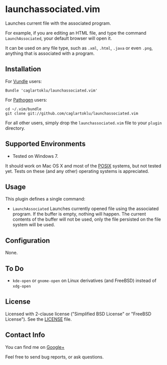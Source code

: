 # launchassociated.vim
Launches current file with the associated program.

For example, if you are editing an HTML file,
and type the command `LaunchAssociated`,
your default browser will open it.

It can be used on any file type, such as
`.xml`, `.html`, `.java` or even `.png`,
anything that is associated with a program.

## Installation

For [Vundle](https://github.com/gmarik/vundle) users:

    Bundle 'caglartoklu/launchassociated.vim'

For [Pathogen](https://github.com/tpope/vim-pathogen) users:

    cd ~/.vim/bundle
    git clone git://github.com/caglartoklu/launchassociated.vim

For all other users, simply drop the `launchassociated.vim` file to your
`plugin` directory.


## Supported Environments
- Tested on Windows 7.

It should work on Mac OS X and most of the
[POSIX](https://en.wikipedia.org/wiki/Posix)
systems, but not tested yet.
Tests on these (and any other) operating systems is appreciated.


## Usage
This plugin defines a single command:

- `LaunchAssociated`
   Launches currently opened file using the associated program.
   If the buffer is empty, nothing will happen.
   The current contents of the buffer will not be used,
   only the file persisted on the file system will be used.


## Configuration
None.


## To Do

- `kde-open` or `gnome-open` on Linux derivatives (and FreeBSD)
  instead of `xdg-open`


## License
Licensed with 2-clause license ("Simplified BSD License" or "FreeBSD License").
See the [LICENSE](https://github.com/caglartoklu/launchassociated.vim/blob/master/LICENSE) file.


## Contact Info
You can find me on
[Google+](https://plus.google.com/108566243864924912767/posts)

Feel free to send bug reports, or ask questions.

